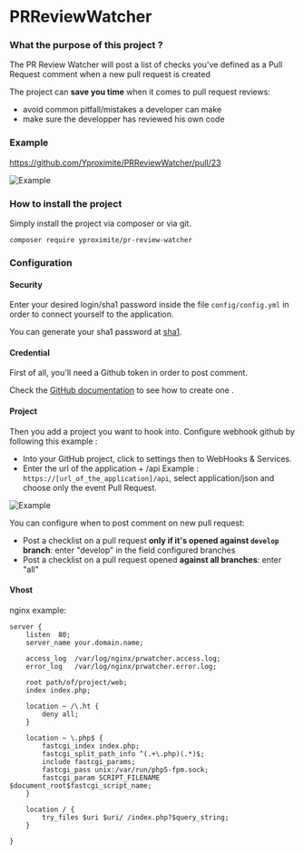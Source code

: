 # PRReviewWatcher

### What the purpose of this project ?
The PR Review Watcher will post a list of checks you've defined as a Pull Request comment when a new pull request is created

The project can **save you time** when it comes to pull request reviews:

* avoid common pitfall/mistakes a developer can make
* make sure the developper has reviewed his own code

### Example
https://github.com/Yproximite/PRReviewWatcher/pull/23

![Example](http://i.imgur.com/mcRPRCU.png)

### How to install the project

Simply install the project via composer or via git.

`composer require yproximite/pr-review-watcher`

### Configuration

#### Security

Enter your desired login/sha1 password inside the file `config/config.yml` in order to connect yourself to the application.

You can generate your sha1 password at [sha1](http://www.sha1-online.com/).

#### Credential

First of all, you'll need a Github token in order to post comment.

Check the [GitHub documentation](https://help.github.com/articles/creating-an-access-token-for-command-line-use/) to see how to create one .

#### Project

Then you add a project you want to hook into.
Configure webhook github by following this example : 

* Into your GitHub project, click to settings then to WebHooks & Services.
* Enter the url of the application + /api  Example : `https://[url_of_the_application]/api`, select application/json and choose only the event Pull Request.

![Example](http://i.imgur.com/GKK9Hk1.png)

You can configure when to post comment on new pull request:

* Post a checklist on a pull request **only if it's opened against `develop` branch**: enter "develop" in the field configured branches
* Post a checklist on a pull request opened **against all branches**: enter "all"

#### Vhost
nginx example: 

    server {
    	listen	80;
    	server_name your.domain.name;
     
    	access_log	/var/log/nginx/prwatcher.access.log;
    	error_log	/var/log/nginx/prwatcher.error.log;
     
    	root path/of/project/web;
    	index index.php;
    
    	location ~ /\.ht {
    		deny all;
    	}
    
    	location ~ \.php$ {
    		fastcgi_index index.php;
       	 	fastcgi_split_path_info ^(.+\.php)(.*)$;
       		include fastcgi_params;
        	fastcgi_pass unix:/var/run/php5-fpm.sock;
       		fastcgi_param SCRIPT_FILENAME $document_root$fastcgi_script_name;	
     	}
    
    	location / { 
            try_files $uri $uri/ /index.php?$query_string;
        }
    
    }
